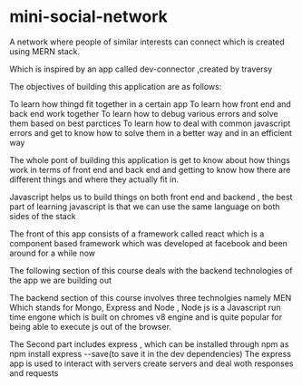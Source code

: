 # mini-social-network

A network where people of similar interests can connect which is created using MERN stack.

Which is inspired by an app called dev-connector ,created by traversy

The objectives of building this application are as follows:

To learn how thingd fit together in a certain app
To learn how front end and back end work together
To learn how to debug various errors and solve them based on best parctices
To learn how to deal with common javascript errors and get to know how to solve them in a  better way and in an efficient way

The whole pont of building this application is get to know about how things work in terms of front end and back end and getting to know how there are different things and where they actually fit in.

Javascript helps us to build things on both front end and backend , the best part of learning javascript is that we can use the same language on both sides of the stack

The front of this app consists of a framework called react which is a component based framework which was developed at facebook and been around for a while now

The following section of this course deals with the backend technologies of the app we are building out

The backend section of this course involves three technolgies namely MEN
Which stands for Mongo, Express and Node , Node js is a Javascript run time engone which is built on chromes v8 engine and is quite popular for being able to execute js out of the browser.

The Second part includes express , which can be installed through npm as npm install express --save(to save it in the dev dependencies)
The express app is used to interact with servers create servers and deal woth responses and requests
